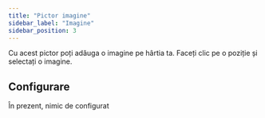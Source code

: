 ```yaml
---
title: "Pictor imagine"
sidebar_label: "Imagine"
sidebar_position: 3
---
```


Cu acest pictor poți adăuga o imagine pe hârtia ta. Faceți clic pe o poziție și selectați o imagine.

## Configurare

În prezent, nimic de configurat
